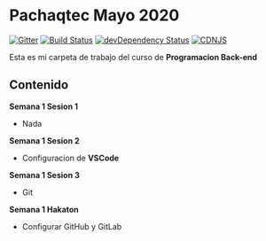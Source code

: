 # Pachaqtec Mayo 2020
[![Gitter](https://badges.gitter.im/Join%20Chat.svg)](https://gitter.im/angular-ui/bootstrap?utm_source=badge&utm_medium=badge&utm_campaign=pr-badge&utm_content=badge)
[![Build Status](https://secure.travis-ci.org/angular-ui/bootstrap.svg)](http://travis-ci.org/angular-ui/bootstrap)
[![devDependency Status](https://david-dm.org/angular-ui/bootstrap/dev-status.svg?branch=master)](https://david-dm.org/angular-ui/bootstrap#info=devDependencies)
[![CDNJS](https://img.shields.io/cdnjs/v/angular-ui-bootstrap.svg)](https://cdnjs.com/libraries/angular-ui-bootstrap/)

Esta es mi carpeta de trabajo del curso de **Programacion Back-end**
## Contenido
**Semana 1 Sesion 1**
- Nada

**Semana 1 Sesion 2**
- Configuracion de **VSCode**

**Semana 1 Sesion 3**
- Git

**Semana 1 Hakaton**
- Configurar GitHub y GitLab
